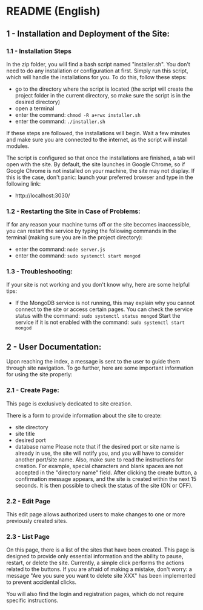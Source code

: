 # README (English)

## 1 - Installation and Deployment of the Site:

### 1.1 - Installation Steps
In the zip folder, you will find a bash script named "installer.sh". You don't need to do any installation or configuration at first. Simply run this script, which will handle the installations for you. To do this, follow these steps:
  - go to the directory where the script is located (the script will create the project folder in the current directory, so make sure the script is in the desired directory)
  - open a terminal
  - enter the command: ```chmod -R a+rwx installer.sh```
  - enter the command: ```./installer.sh```

If these steps are followed, the installations will begin. Wait a few minutes and make sure you are connected to the internet, as the script will install modules.

The script is configured so that once the installations are finished, a tab will open with the site. By default, the site launches in Google Chrome, so if Google Chrome is not installed on your machine, the site may not display. If this is the case, don't panic: launch your preferred browser and type in the following link:
  - http://localhost:3030/

### 1.2 - Restarting the Site in Case of Problems:

If for any reason your machine turns off or the site becomes inaccessible, you can restart the service by typing the following commands in the terminal (making sure you are in the project directory):
  - enter the command: ```node server.js```
  - enter the command: ```sudo systemctl start mongod```

### 1.3 - Troubleshooting:
If your site is not working and you don't know why, here are some helpful tips:

- If the MongoDB service is not running, this may explain why you cannot connect to the site or access certain pages. You can check the service status with the command: ```sudo systemctl status mongod```
Start the service if it is not enabled with the command: ```sudo systemctl start mongod```

## 2 - User Documentation:

Upon reaching the index, a message is sent to the user to guide them through site navigation. To go further, here are some important information for using the site properly:

### 2.1 - Create Page:

This page is exclusively dedicated to site creation.

There is a form to provide information about the site to create:

- site directory
- site title
- desired port
- database name
Please note that if the desired port or site name is already in use, the site will notify you, and you will have to consider another port/site name. Also, make sure to read the instructions for creation. For example, special characters and blank spaces are not accepted in the "directory name" field.
After clicking the create button, a confirmation message appears, and the site is created within the next 15 seconds. It is then possible to check the status of the site (ON or OFF).

### 2.2 - Edit Page
This edit page allows authorized users to make changes to one or more previously created sites.

### 2.3 - List Page
On this page, there is a list of the sites that have been created. This page is designed to provide only essential information and the ability to pause, restart, or delete the site. Currently, a simple click performs the actions related to the buttons. If you are afraid of making a mistake, don't worry: a message "Are you sure you want to delete site XXX" has been implemented to prevent accidental clicks.

You will also find the login and registration pages, which do not require specific instructions.
